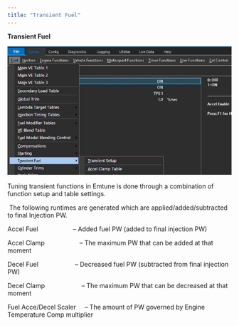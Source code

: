 ```yaml
---
title: "Transient Fuel"
---
```


**Transient Fuel** &nbsp;


![Image](</img/Z Axis30.jpg>)


Tuning transient functions in Emtune is done through a combination of function setup and table settings.&nbsp;

&nbsp;The following runtimes are generated which are applied/added/subtracted to final Injection PW. &nbsp;


Accel Fuel&nbsp; &nbsp; &nbsp; &nbsp; &nbsp; &nbsp; &nbsp; &nbsp; &nbsp; &nbsp; – Added fuel PW (added to final injection PW)

Accel Clamp&nbsp; &nbsp; &nbsp; &nbsp; &nbsp; &nbsp; &nbsp; &nbsp; &nbsp; &nbsp; – The maximum PW that can be added at that moment

Decel Fuel &nbsp; &nbsp; &nbsp; &nbsp; &nbsp; &nbsp; &nbsp; &nbsp; &nbsp; &nbsp; – Decreased fuel PW (subtracted from final injection PW)

Decel Clamp &nbsp; &nbsp; &nbsp; &nbsp; &nbsp; &nbsp; &nbsp; &nbsp; &nbsp; &nbsp; – The maximum PW that can be decreased at that moment&nbsp;

Fuel Acce/Decel Scaler &nbsp; &nbsp; – The amount of PW governed by Engine Temperature Comp multiplier



